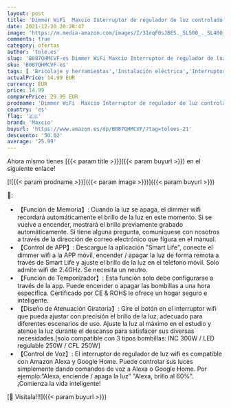 ```yaml
---
layout: post
title: 'Dimmer WiFi  Maxcio Interruptor de regulador de luz controlado por App y Voz  Compatible con Alexa Echo/Dot/Tap  y Google Home  Atenuador de luz con Temporizador  Brillo Ajustable'
date: 2021-12-20 20:28:47
image: 'https://m.media-amazon.com/images/I/31eqF0sJBES._SL500_._SL400_.jpg'
comments: true
category: ofertas
author: 'tole.es'
slug: 'B087QHMCVF-es Dimmer WiFi Maxcio Interruptor de regulador de luz...'
sku: 'B087QHMCVF-es'
tags: [ 'Bricolaje y herramientas','Instalación eléctrica','Interruptores y reguladores de luz','Reguladores de intensidad','alexa','google','home','maxcio', ]
actualPrice: 14.99 EUR
currency: EUR
price: 14.99
comparePrice: 29.99 EUR
prodname: 'Dimmer WiFi  Maxcio Interruptor de regulador de luz controlado por App y Voz  Compatible con Alexa Echo/Dot/Tap  y Google Home  Atenuador de luz con Temporizador  Brillo Ajustable'
country: 'es'
flag: '🇪🇸'
brand: 'Maxcio'
buyurl: 'https://www.amazon.es/dp/B087QHMCVF/?tag=tolees-21'
descuento: '50.02'
average: '25.99'
---
```


Ahora mismo tienes [{{< param title >}}]({{< param buyurl >}}) en el siguiente enlace!

[![{{< param prodname >}}]({{< param image >}})]({{< param buyurl >}})

🔎:

- 【Función de Memoria】: Cuando la luz se apaga, el dimmer wifi recordará automáticamente el brillo de la luz en este momento. Si se vuelve a encender, mostrará el brillo previamente grabado automáticamente. Si tiene alguna pregunta, comuníquese con nosotros a través de la dirección de correo electrónico que figura en el manual.
- 【Control de APP】: Descargue la aplicación "Smart Life", conecte el dimmer wifi a la APP móvil, encender / apagar la luz de forma remota a través de Smart Life y ajuste el brillo de la luz en el teléfono móvil. Solo admite wifi de 2.4GHz. Se necesita un neutro.
- 【Función de Temporizador】: Esta función solo debe configurarse a través de la app. Puede encender o apagar las bombillas a una hora específica. Certificado por CE & ROHS le ofrece un hogar seguro e inteligente.
- 【Diseño de Atenuación Giratoria】: Gire el botón en el interruptor wifi que pueda ajustar con precisión el brillo de la luz, adecuado para diferentes escenarios de uso. Ajuste la luz al máximo en el estudio y atenúe la luz durante el descanso para satisfacer sus diversas necesidades.[solo compatible con 3 tipos bombillas: INC 300W / LED regulable 250W / CFL 250W]
- 【Control de Voz】: El interruptor de regulador de luz wifi es compatible con Amazon Alexa y Google Home. Puede controlar sus luces simplemente dando comandos de voz a Alexa o Google Home. Por ejemplo:“Alexa, enciende / apaga la luz” "Alexa, brillo al 60%". ¡Comienza la vida inteligente!

[🛒 Visítala!!!]({{< param buyurl >}})
